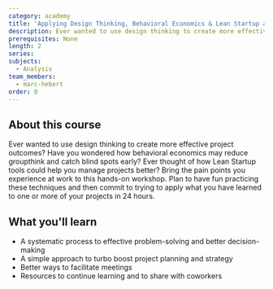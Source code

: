 ```yaml
---
category: academy
title: 'Applying Design Thinking, Behavioral Economics & Lean Startup at Work'
description: Ever wanted to use design thinking to create more effective project outcomes? Plan to have fun practicing these techniques and then commit to trying to apply what youíve learned to one or more of your projects in 24 hours.
prerequisites: None
length: 2
series:
subjects:
  - Analysis
team_members:
  - marc-hebert
order: 0
---
```



## About this course

Ever wanted to use design thinking to create more effective project outcomes? Have you wondered how behavioral economics may reduce groupthink and catch blind spots early? Ever thought of how Lean Startup tools could help you manage projects better? Bring the pain points you experience at work to this hands-on workshop. Plan to have fun practicing these techniques and then commit to trying to apply what you have learned to one or more of your projects in 24 hours.

## What you'll learn

* A systematic process to effective problem-solving and better decision-making
* A simple approach to turbo boost project planning and strategy
* Better ways to facilitate meetings
* Resources to continue learning and to share with coworkers